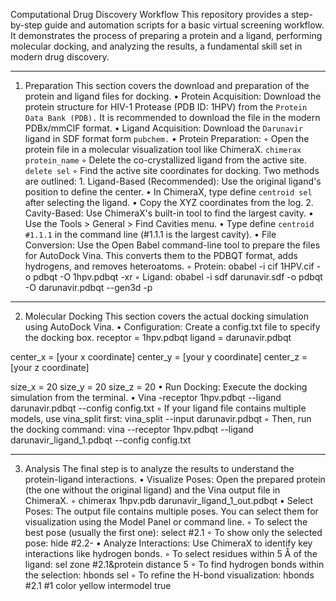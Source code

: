 Computational Drug Discovery Workflow
This repository provides a step-by-step guide and automation scripts for a basic virtual screening workflow. It demonstrates the process of preparing a protein and a ligand, performing molecular docking, and analyzing the results, a fundamental skill set in modern drug discovery.

-----

1. Preparation
This section covers the download and preparation of the protein and ligand files for docking.
    • Protein Acquisition: Download the protein structure for HIV-1 Protease (PDB ID: 1HPV) from the `Protein Data Bank (PDB).` It is recommended to download the file in the modern PDBx/mmCIF format.
    • Ligand Acquisition: Download the `Darunavir` ligand in SDF format form `pubchem.`
    • Protein Preparation:
        ◦ Open the protein file in a molecular visualization tool like ChimeraX. `chimerax protein_name`
        ◦ Delete the co-crystallized ligand from the active site. `delete sel`
        ◦ Find the active site coordinates for docking. Two methods are outlined:
            1. Ligand-Based (Recommended): Use the original ligand's position to define the center.
                • In ChimeraX, type define `centroid sel` after selecting the ligand.
                • Copy the XYZ coordinates from the log.
            2. Cavity-Based: Use ChimeraX's built-in tool to find the largest cavity.
                • Use the Tools > General > Find Cavities menu.
                • Type define `centroid #1.1.1` in the command line (#1.1.1 is the largest cavity).
    • File Conversion: Use the Open Babel command-line tool to prepare the files for AutoDock Vina. This converts them to the PDBQT format, adds hydrogens, and removes heteroatoms.
        ◦ Protein: obabel -i cif 1HPV.cif -o pdbqt -O 1hpv.pdbqt -xr
        ◦ Ligand: obabel -i sdf darunavir.sdf -o pdbqt -O darunavir.pdbqt --gen3d -p
----

2. Molecular Docking
This section covers the actual docking simulation using AutoDock Vina.
    • Configuration: Create a config.txt file to specify the docking box.
receptor = 1hpv.pdbqt
ligand = darunavir.pdbqt

center_x = [your x coordinate]
center_y = [your y coordinate]
center_z = [your z coordinate]

size_x = 20
size_y = 20
size_z = 20
    • Run Docking: Execute the docking simulation from the terminal.
    • Vina -receptor 1hpv.pdbqt --ligand darunavir.pdbqt --config config.txt
        ◦ If your ligand file contains multiple models, use vina_split first: vina_split --input darunavir.pdbqt
        ◦ Then, run the docking command: vina --receptor 1hpv.pdbqt --ligand darunavir_ligand_1.pdbqt --config config.txt
        
----

3. Analysis
The final step is to analyze the results to understand the protein-ligand interactions.
    • Visualize Poses: Open the prepared protein (the one without the original ligand) and the Vina output file in ChimeraX.
        ◦ chimerax 1hpv.pdb darunavir_ligand_1_out.pdbqt
    • Select Poses: The output file contains multiple poses. You can select them for visualization using the Model Panel or command line.
        ◦ To select the best pose (usually the first one): select #2.1
        ◦ To show only the selected pose: hide #2.2-
    • Analyze Interactions: Use ChimeraX to identify key interactions like hydrogen bonds.
        ◦ To select residues within 5 Å of the ligand: sel zone #2.1&protein distance 5
        ◦ To find hydrogen bonds within the selection: hbonds sel
        ◦ To refine the H-bond visualization: hbonds #2.1 #1 color yellow intermodel true
